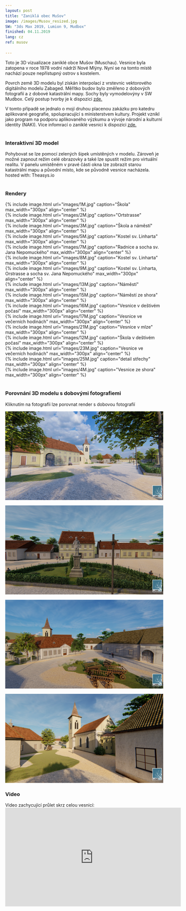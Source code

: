 ```yaml
---
layout: post
title: "Zaniklá obec Mušov"
image: /images/Musov_resized.jpg
SW: "3ds Max 2019, Lumion 9, Mudbox"
finished: 04.11.2019
lang: cz
ref: musov

---
```



Toto je 3D vizualizace zaniklé obce Mušov (Muschau). Vesnice byla zatopena v roce 1978 vodní nádrží Nové Mlýny. Nyní se na tomto místě nachází pouze nepřístupný ostrov s kostelem. 

Povrch země 3D modelu byl získán interpolací z vrstevnic vektorového digitálního modelu Zabaged. Měřítko budov bylo změřeno z dobových fotografií a z dobové katastrální mapy. Sochy byly vymodelovýny v SW Mudbox. Celý postup tvorby je k dispozici [zde.](https://drive.google.com/file/d/12U5Q1p-7OHgOtkkkM6P-GssGBlXoA1Ia/view?usp=sharing)

V tomto případě se jednalo o mojí druhou placenou zakázku pro katedru aplikované geografie, spolupracující s ministerstvem kultury. Projekt vznikl jako program na podporu aplikovaného výzkumu a vývoje národní a kulturní identity (NAKI). 
Více infomrací o zaniklé vesnici k dispozici [zde.](http://www.zaniklekrajiny.cz/atlas/modelova-uzemi/novomlynske-nadrze) 
<br><br>
<h3> Interaktivní 3D model </h3>
Pohybovat se lze pomocí zelených šipek umístěných v modelu. Zároveň je možné zapnout režim celé obrazovky a také lze spustit režim pro virtuální realitu. V panelu umístěném v pravé části okna lze zobrazit starou katastrální mapu a původní místo, kde se původně vesnice nacházela.
<script async src="https://www.theasys.io/static/embed.js" data-theasys="vWEdS8mWRAgIomQAykG3TFmUqPPbpb" data-height="800"></script>
hosted with: Theasys.io
<br><br>
<h3> Rendery </h3>
{% include image.html url="images/1M.jpg" caption="Škola" max_width="300px" align="center" %}
<br>
{% include image.html url="images/2M.jpg" caption="Ortstrasse" max_width="300px" align="center" %}
<br>
{% include image.html url="images/3M.jpg" caption="Škola a náměstí" max_width="300px" align="center" %}
<br>
{% include image.html url="images/5M.jpg" caption="Kostel sv. Linharta" max_width="300px" align="center" %}
<br>
{% include image.html url="images/7M.jpg" caption="Radnice a socha sv. Jana Nepomuckého" max_width="300px" align="center" %}
<br>
{% include image.html url="images/8M.jpg" caption="Kostel sv. Linharta" max_width="300px" align="center" %}
<br>
{% include image.html url="images/9M.jpg" caption="Kostel sv. Linharta, Orstrasse a socha sv. Jana Nepomuckého" max_width="300px" align="center" %}
<br>
{% include image.html url="images/13M.jpg" caption="Náměstí" max_width="300px" align="center" %}
<br>
{% include image.html url="images/15M.jpg" caption="Náměstí ze shora" max_width="300px" align="center" %}
<br>
{% include image.html url="images/16M.jpg" caption="Vesnice v deštivém počasí" max_width="300px" align="center" %}
<br>
{% include image.html url="images/17M.jpg" caption="Vesnice ve večerních hodinách" max_width="300px" align="center" %}
<br>
{% include image.html url="images/21M.jpg" caption="Vesnice v mlze" max_width="300px" align="center"  %}
<br>
{% include image.html url="images/12M.jpg" caption="Škola v deštivém počasí" max_width="300px" align="center" %}
<br>
{% include image.html url="images/23M.jpg" caption="Vesnice ve večerních hodinách" max_width="300px" align="center" %}
<br>
{% include image.html url="images/25M.jpg" caption="detail střechy" max_width="300px" align="center" %}
<br>
{% include image.html url="images/4M.jpg" caption="Vesnice ze shora" max_width="300px" align="center" %}
<br><br>
<h3> Porovnání 3D modelu s dobovými fotografiemi </h3>
Kliknutím na fotografii lze porovnat render s dobovou fotografií
<p>
<img src="images/5M.jpg" alt="Square" id = "imgClickAndChange" />
<script>     
var images = ["images/5M.jpg", "images/5MO.jpg"]

var imgState = 0;

var imgTag = document.getElementById("imgClickAndChange");

imgTag.addEventListener("click", function (event) {
  imgState = (++imgState % images.length);
  event.target.src = images[imgState];
});
</script> 
<p>
    <img alt="Townhall" src="images/6M.jpg"  id="imgClickAndChange2"   />
<script>     
var images2 = ["images/6M.jpg", "images/6MO.jpg"]

var imgState = 0;

var imgTag = document.getElementById("imgClickAndChange2");

imgTag.addEventListener("click", function (event) {
  imgState = (++imgState % images.length);
  event.target.src = images2[imgState];
});
</script> 
<p>
    <img alt="Square2" src="images/3M.jpg"  id="imgClickAndChange3"   />
<script>     
var images3 = ["images/3M.jpg", "images/3MO.jpg"]

var imgState = 0;

var imgTag = document.getElementById("imgClickAndChange3");

imgTag.addEventListener("click", function (event) {
  imgState = (++imgState % images.length);
  event.target.src = images3[imgState];
});
</script> 
<p>
    <img alt="Church" src="images/8M.jpg"  id="imgClickAndChange4"   />
<script>     
var images4 = ["images/8M.jpg", "images/8MO.jpg"]

var imgState = 0;

var imgTag = document.getElementById("imgClickAndChange4");

imgTag.addEventListener("click", function (event) {
  imgState = (++imgState % images.length);
  event.target.src = images4[imgState];
});
</script> 
<h3> Video </h3>
Video zachycující průlet skrz celou vesnicí:
<br>
<iframe width="560" height="315" src="https://www.youtube.com/embed/NgXLj6BLhOU" frameborder="0" allow="accelerometer; autoplay; encrypted-media; gyroscope; picture-in-picture" allowfullscreen></iframe>